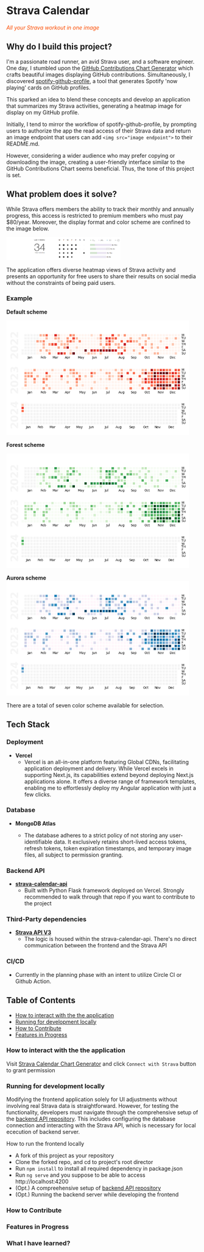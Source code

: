 # Strava Calendar

<p style="color: #fc4c02"><em>All your Strava workout in one image</em></p>

## Why do I build this project?

I'm a passionate road runner, an avid Strava user, and a software engineer. One day, I stumbled upon the [GitHub Contributions Chart Generator](https://github.com/sallar/github-contributions-chart) which crafts beautiful images displaying GitHub contributions. Simultaneously, I discovered [spotify-github-profile](https://github.com/kittinan/spotify-github-profile), a tool that generates Spotify 'now playing' cards on GitHub profiles.

This sparked an idea to blend these concepts and develop an application that summarizes my Strava activities, generating a heatmap image for display on my GitHub profile.

Initially, I tend to mirror the workflow of spotify-github-profile, by prompting users to authorize the app the read access of their Strava data and return an image endpoint that users can add `<img src="image endpoint">` to their README.md.

However, considering a wider audience who may prefer copying or downloading the image, creating a user-friendly interface similar to the GitHub Contributions Chart seems beneficial. Thus, the tone of this project is set.

## What problem does it solve?

While Strava offers members the ability to track their monthly and annually progress, this access is restricted to premium members who must pay $80/year. Moreover, the display format and color scheme are confined to the image below.

[<img width=300 height=60 src="./src/assets/readme/Strava-calendar-view.png">](https://support.strava.com/hc/en-us/articles/216917697-Your-Strava-Profile-Page#calender)

The application offers diverse heatmap views of Strava activity and presents an opportunity for free users to share their results on social media without the constraints of being paid users.

### Example

**Default scheme**

<img height=300 width=480 alt="scheme-Reds" src="./src/assets/example/scheme-Reds.png">

**Forest scheme**

<img  height=300 width=480 alt="scheme-Greens" src="./src/assets/example/scheme-Greens.png">

**Aurora scheme**
<img  height=300 width=480 alt="scheme-Pubu" src="./src/assets/example/scheme-PuBu.png">

There are a total of seven color scheme available for selection.

## Tech Stack

### Deployment

- **Vercel**
  - Vercel is an all-in-one platform
    featuring Global CDNs, facilitating application deployment and delivery. While Vercel excels in supporting Next.js, its capabilities extend beyond deploying Next.js applications alone. It offers a diverse range of framework templates, enabling me to effortlessly deploy my Angular application with just a few clicks.

### Database

- **MongoDB Atlas**

  - The database adheres to a strict policy of not storing any user-identifiable data. It exclusively retains short-lived access tokens, refresh tokens, token expiration timestamps, and temporary image files, all subject to permission granting.

### Backend API

- **[strava-calendar-api](https://github.com/handsamtw/strava-calender-api)**
  - Built with Python Flask framework deployed on Vercel. Strongly recommended to walk through that repo if you want to contribute to the project

### Third-Party dependencies

- **[Strava API V3](https://developers.strava.com/docs/reference/)**
  - The logic is housed within the strava-calendar-api. There's no direct communication between the frontend and the Strava API

### CI/CD

- Currently in the planning phase with an intent to utilize Circle CI or Github Action.

## Table of Contents

- [How to interact with the the application](#how-to-interact-with-the-the-application)
- [Running for development locally](#running-for-development-locally)
- [How to Contribute](#how-to-contribute)
- [Features in Progress](#features-in-progress)

### How to interact with the the application

Visit
[Strava Calendar Chart Generator](strava-calender.vercel.app) and click `Connect with Strava` button to grant permission

### Running for development locally

Modifying the frontend application solely for UI adjustments without involving real Strava data is straightforward. However, for testing the functionality, developers must navigate through the comprehensive setup of the [backend API repository](https://github.com/handsamtw/strava-calender-api). This includes configuring the database connection and interacting with the Strava API, which is necessary for local ececution of backend server.

How to run the frontend locally

- A fork of this project as your repository
- Clone the forked repo, and cd to project's root director
- Run `npm install` to install all required dependency in package.json
- Run `ng serve` and you suppose to be able to access http://localhost:4200
- (Opt.) A compreehensive setup of [backend API repository](https://github.com/handsamtw/strava-calender-api)
- (Opt.) Running the backend server while developing the frontend

### How to Contribute

### Features in Progress

### What I have learned?
